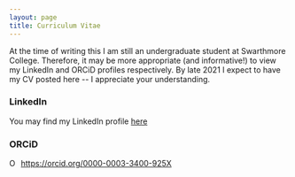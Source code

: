 ```yaml
---
layout: page
title: Curriculum Vitae 
---
```


At the time of writing this I am still an undergraduate student at Swarthmore College. Therefore, it may be more appropriate (and informative!) to view my LinkedIn and ORCiD profiles respectively. By late 2021 I expect to have my CV posted here -- I appreciate your understanding. 



### LinkedIn

You may find my LinkedIn profile [here](https://www.linkedin.com/in/geoffrey-jake-chanenson-925955148/)



### ORCiD

<div itemscope itemtype="https://schema.org/Person"><a itemprop="sameAs" content="https://orcid.org/0000-0003-3400-925X" href="https://orcid.org/0000-0003-3400-925X" target="orcid.widget" rel="me noopener noreferrer" style="vertical-align:top;"><img src="https://orcid.org/sites/default/files/images/orcid_16x16.png" style="width:1em;margin-right:.5em;" alt="ORCID iD icon">https://orcid.org/0000-0003-3400-925X</a></div>
